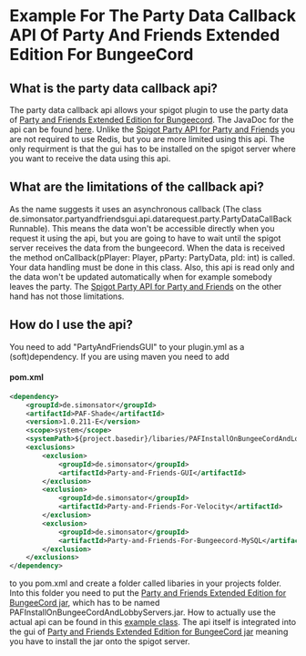 # Example For The Party Data Callback API Of Party And Friends Extended Edition For BungeeCord
## What is the party data callback api?
The party data callback api allows your spigot plugin to use the party data of [Party and Friends Extended Edition for Bungeecord](https://www.spigotmc.org/resources/party-and-friends-extended-edition-for-bungeecord-velocity-supports-1-7-1-16-4.10123/). The JavaDoc for the api can be found [here](https://simonsator.de/JavaDoc/SpigotPartyDataCallbackApi/index.html). Unlike the [Spigot Party API for Party and Friends](https://www.spigotmc.org/resources/39751/) you are not required to use Redis, but you are more limited using this api. The only requirment is that the gui has to be installed on the spigot server where you want to receive the data using this api.
## What are the limitations of the callback api?
As the name suggests it uses an asynchronous callback (The class de.simonsator.partyandfriendsgui.api.datarequest.party.PartyDataCallBackRunnable). This means the data won't be accessible directly when you request it using the api, but you are going to have to wait until the spigot server receives the data from the bungeecord. When the data is received the method onCallback(pPlayer: Player, pParty: PartyData, pId: int) is called. Your data handling must be done in this class. Also, this api is read only and the data won't be updated automatically when for example somebody leaves the party. The [Spigot Party API for Party and Friends](https://www.spigotmc.org/resources/39751/) on the other hand has not those limitations. 
## How do I use the api?
You need to add "PartyAndFriendsGUI" to your plugin.yml as a (soft)dependency. If you are using maven you need to add 
#### pom.xml

```xml
<dependency>
	<groupId>de.simonsator</groupId>
	<artifactId>PAF-Shade</artifactId>
	<version>1.0.211-E</version>
	<scope>system</scope>
	<systemPath>${project.basedir}/libaries/PAFInstallOnBungeeCordAndLobbyServers.jar</systemPath>
	<exclusions>
		<exclusion>
			<groupId>de.simonsator</groupId>
			<artifactId>Party-and-Friends-GUI</artifactId>
		</exclusion>
		<exclusion>
			<groupId>de.simonsator</groupId>
			<artifactId>Party-and-Friends-For-Velocity</artifactId>
		</exclusion>
		<exclusion>
			<groupId>de.simonsator</groupId>
			<artifactId>Party-and-Friends-For-Bungeecord-MySQL</artifactId>
		</exclusion>
	</exclusions>
</dependency>
```
to you pom.xml and create a folder called libaries in your projects folder. Into this folder you need to put the [Party and Friends Extended Edition for BungeeCord jar](https://www.spigotmc.org/resources/party-and-friends-extended-edition-for-bungeecord-velocity-supports-1-7-1-16-4.10123/), which has to be named PAFInstallOnBungeeCordAndLobbyServers.jar. How to actually use the actual api can be found in this [example class](https://github.com/Simonsator/Example-For-Spigot-Party-Data-Callback-API/blob/main/src/main/java/de/simonsator/partyandfriends/apiexample/ExamplePlugin.java). The api itself is integrated into the gui of [Party and Friends Extended Edition for BungeeCord jar](https://www.spigotmc.org/resources/party-and-friends-extended-edition-for-bungeecord-velocity-supports-1-7-1-16-4.10123/) meaning you have to install the jar onto the spigot server.
